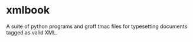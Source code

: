 xmlbook
=======

A suite of python programs and groff tmac files for typesetting documents tagged as valid XML.